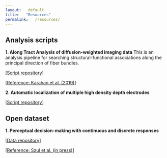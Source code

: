```yaml
---
layout:   default
title:   "Resources"
permalink:   /resources/
---
```


## Analysis scripts

**1. Along Tract Analysis of diffusion-weighted imaging data**
This is an analysis pipeline for searching structural-functional associations along the principal direction of fiber bundles.

\[[Script repository](https://github.com/esinkarahan/ATA)\]

\[[Reference: Karahan et al. (2019)](https://doi.org/10.1523/JNEUROSCI.2954-18.2019)\]

**2. Automatic localization of multiple high density depth electrodes**

\[[Script repository](https://github.com/ccbrain/sEEG)\]


## Open dataset

**1. Perceptual decision-making with continuous and discrete responses**

\[[Data repository](https://osf.io/6fpq4/)\]

\[[Reference: Szul et al. (in press)](https://doi.org/10.1101/501536)\]

